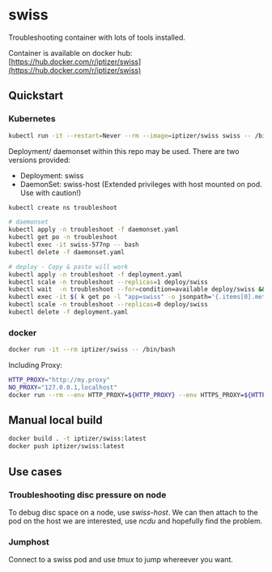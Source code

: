 # swiss

Troubleshooting container with lots of tools installed.

Container is available on docker hub: [https://hub.docker.com/r/iptizer/swiss](https://hub.docker.com/r/iptizer/swiss)

## Quickstart

### Kubernetes

```sh
kubectl run -it --restart=Never --rm --image=iptizer/swiss swiss -- /bin/bash
```

Deployment/ daemonset within this repo may be used. There are two versions provided:

* Deployment: swiss
* DaemonSet: swiss-host (Extended privileges with host mounted on pod. Use with caution!)

```sh
kubectl create ns troubleshoot

# daemonset
kubectl apply -n troubleshoot -f daemonset.yaml
kubectl get po -n troubleshoot
kubectl exec -it swiss-577np -- bash
kubectl delete -f daemonset.yaml

# deploy - Copy & paste will work
kubectl apply -n troubleshoot -f deployment.yaml
kubectl scale -n troubleshoot --replicas=1 deploy/swiss
kubectl wait  -n troubleshoot --for=condition=available deploy/swiss && \
kubectl exec -it $( k get po -l "app=swiss" -o jsonpath='{.items[0].metadata.name}' ) -- bash
kubectl scale -n troubleshoot --replicas=0 deploy/swiss
kubectl delete -f deployment.yaml
```

### docker

```sh
docker run -it --rm iptizer/swiss -- /bin/bash
```

Including Proxy:

```sh
HTTP_PROXY="http://my.proxy"
NO_PROXY="127.0.0.1,localhost"
docker run --rm --env HTTP_PROXY=${HTTP_PROXY} --env HTTPS_PROXY=${HTTP_PROXY} --env http_proxy=${HTTP_PROXY} --env https_proxy=${HTTP_PROXY} --env NO_PROXY=${NO_PROXY} --env no_proxy=${NO_PROXY} -it iptizer/swiss /bin/bash
```

## Manual local build

```sh
docker build . -t iptizer/swiss:latest
docker push iptizer/swiss:latest
```

## Use cases

### Troubleshooting disc pressure on node

To debug disc space on a node, use *swiss-host*. We can then attach to the pod on the host we are interested, use *ncdu* and hopefully find the problem.

### Jumphost

Connect to a swiss pod and use *tmux* to jump whereever you want.
